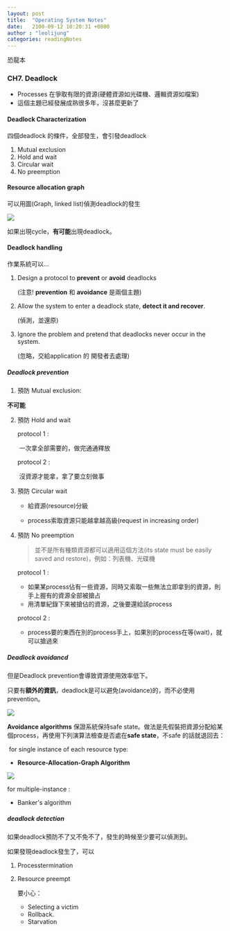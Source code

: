 ```yaml
---
layout: post
title:  "Operating System Notes"
date:   2100-09-12 10:20:31 +0800
author : "leolijung"
categories: readingNotes
---
```


恐龍本

### CH7. Deadlock 

* Processes 在爭取有限的資源(硬體資源如光碟機、邏輯資源如檔案)
* 這個主題已經發展成熟很多年，沒甚麼更新了

#### Deadlock Characterization

四個deadlock 的條件，全部發生，會引發deadlock

1. Mutual exclusion
2. Hold and wait
3. Circular wait
4. No preemption

#### Resource allocation graph

可以用圖(Graph, linked list)偵測deadlock的發生

![](https://www.cs.jhu.edu/~yairamir/cs418/os4/img008.gif)

如果出現cycle，**有可能**出現deadlock。

#### Deadlock handling 

作業系統可以...

1. Design a protocol to **prevent** or **avoid** deadlocks

   (注意! **prevention** 和 **avoidance** 是兩個主題)

2. Allow the system to enter a deadlock state, **detect it and
   recover**.

   (偵測，並還原)

3. Ignore the problem and pretend that deadlocks never occur in
   the system. 

   (忽略，交給application 的 開發者去處理)

##### Deadlock prevention

1.  預防 Mutual exclusion: 

   **不可能**

2. 預防 Hold and wait

   protocol 1 :

   ​	一次拿全部需要的，做完通通釋放

   protocol 2 :

   ​	沒資源才能拿，拿了要立刻做事

3. 預防 Circular wait

   * 給資源(resource)分級

   * process索取資源只能越拿越高級(request in increasing order)

4. 預防 No preemption

   > 並不是所有種類資源都可以適用這個方法(its state must be easily saved and restore)，例如：列表機、光碟機

   protocol 1 :

   * 如果某process佔有一些資源，同時又索取一些無法立即拿到的資源，則手上握有的資源全部被搶占
   * 用清單紀錄下來被搶佔的資源，之後要還給該process

   protocol 2 :

   * process要的東西在別的process手上，如果別的process在等(wait)，就可以搶過來

##### Deadlock avoidancd

但是Deadlock prevention會導致資源使用效率低下。

只要有**額外的資訊**，deadlock是可以避免(avoidance)的，而不必使用prevention。

![](https://i.imgur.com/sKGoj7q.png)

**Avoidance algorithms** 保證系統保持safe state。做法是先假裝把資源分配給某個process，再使用下列演算法檢查是否處在**safe state**，不safe 的話就退回去：

​	for single instance of each resource type:

* **Resource-Allocation-Graph Algorithm**

![](https://i.imgur.com/S1CAHKM.png)

for multiple-instance :

* Banker's algorithm

##### deadlock detection

如果deadlock預防不了又不免不了，發生的時候至少要可以偵測到。

如果發現deadlock發生了，可以

1. Processtermination

2. Resource preempt

   要小心：

   * Selecting a victim
   * Rollback.
   * Starvation



